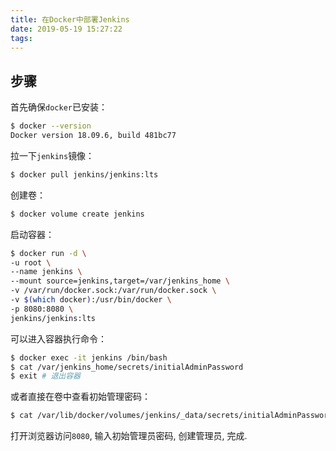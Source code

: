```yaml
---
title: 在Docker中部署Jenkins
date: 2019-05-19 15:27:22
tags:
---
```


## 步骤

首先确保`docker`已安装：

```bash
$ docker --version
Docker version 18.09.6, build 481bc77
```

拉一下`jenkins`镜像：

```bash
$ docker pull jenkins/jenkins:lts
```

创建卷：

```bash
$ docker volume create jenkins
```

启动容器：

```bash
$ docker run -d \
-u root \
--name jenkins \
--mount source=jenkins,target=/var/jenkins_home \
-v /var/run/docker.sock:/var/run/docker.sock \
-v $(which docker):/usr/bin/docker \
-p 8080:8080 \
jenkins/jenkins:lts
```

可以进入容器执行命令：

```bash
$ docker exec -it jenkins /bin/bash
$ cat /var/jenkins_home/secrets/initialAdminPassword
$ exit # 退出容器
```

或者直接在卷中查看初始管理密码：

```bash
$ cat /var/lib/docker/volumes/jenkins/_data/secrets/initialAdminPassword
```

打开浏览器访问`8080`, 输入初始管理员密码, 创建管理员, 完成.
